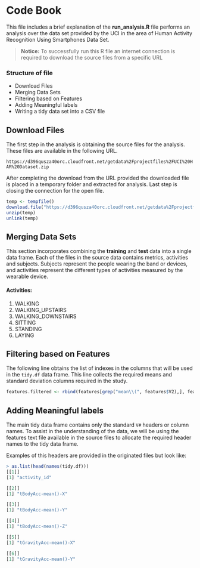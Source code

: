 # Code Book

This file includes a brief explanation of the **run_analysis.R** file performs an analysis over the data set provided by the UCI in the area of Human Activity Recognition Using Smartphones Data Set.



> **Notice:** To successfully run this R file an internet connection is required to download the source files from a specific URL

### Structure of file
- Download Files
- Merging Data Sets
- Filtering based on Features
- Adding Meaningful labels
- Writing a tidy data set into a CSV file

## Download Files

The first step in the analysis is obtaining the source files for the analysis. These files are available in the following URL.

`https://d396qusza40orc.cloudfront.net/getdata%2Fprojectfiles%2FUCI%20HAR%20Dataset.zip`

After completing the download from the URL provided the downloaded file is placed in a temporary folder and extracted for analysis. Last step is closing the connection for the open file.

```R
temp <- tempfile()
download.file("https://d396qusza40orc.cloudfront.net/getdata%2Fprojectfiles%2FUCI%20HAR%20Dataset.zip", temp)
unzip(temp)
unlink(temp)
```

## Merging Data Sets

This section incorporates combining the **training** and **test** data into a single data frame. Each of the files in the source data contains metrics, activities and subjects. Subjects represent the people wearing the band or devices, and activities represent the different types of activities measured by the wearable device.

#### Activities:

1. WALKING
2. WALKING_UPSTAIRS
3. WALKING_DOWNSTAIRS
4. SITTING
5. STANDING
6. LAYING


## Filtering based on Features

The following line obtains the list of indexes in the columns that will be used in the `tidy.df` data frame. This line collects the required means and standard deviation columns required in the study.

```R
features.filtered <- rbind(features[grep("mean\\(", features$V2),], features[grep("std\\(", features$V2),])
```

## Adding Meaningful labels

The main tidy data frame contains only the standard `V#` headers or column names. To assist in the understanding of the data, we will be using the features text file available in the source files to allocate the required header names to the tidy data frame.

Examples of this headers are provided in the originated files but look like:
```R
> as.list(head(names(tidy.df)))
[[1]]
[1] "activity_id"

[[2]]
[1] "tBodyAcc-mean()-X"

[[3]]
[1] "tBodyAcc-mean()-Y"

[[4]]
[1] "tBodyAcc-mean()-Z"

[[5]]
[1] "tGravityAcc-mean()-X"

[[6]]
[1] "tGravityAcc-mean()-Y"
```
